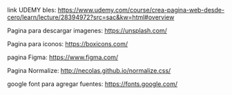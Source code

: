 link UDEMY bles:
https://www.udemy.com/course/crea-pagina-web-desde-cero/learn/lecture/28394972?src=sac&kw=html#overview

Pagina para descargar imagenes: https://unsplash.com/

Pagina para iconos: https://boxicons.com/

pagina Figma: https://www.figma.com/

Pagina Normalize: http://necolas.github.io/normalize.css/

google font para agregar fuentes: https://fonts.google.com/